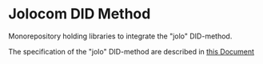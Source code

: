 # Jolocom DID Method
Monorepository holding libraries to integrate the "jolo" DID-method.

The specification of the "jolo" DID-method are described in [this Document](./jolocom-did-method-specification.md)
